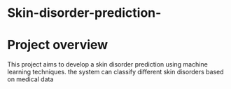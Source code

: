 # Skin-disorder-prediction-
# Project overview 
This project aims to develop a skin disorder prediction using machine learning techniques. the system can classify different skin disorders based on medical data 
